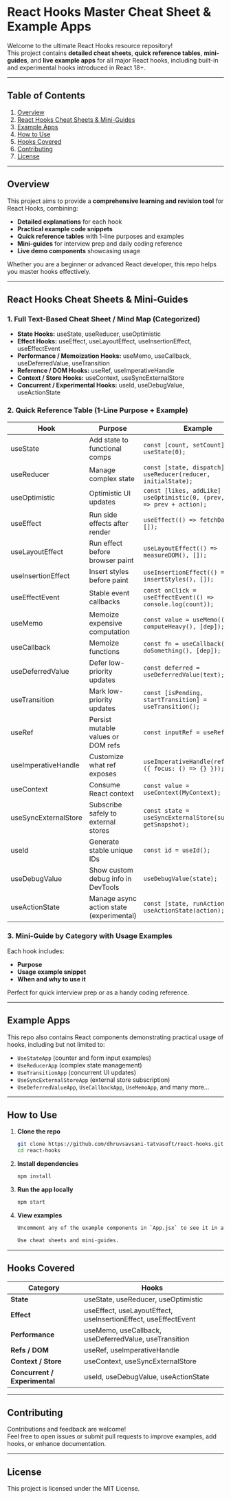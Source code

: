 # React Hooks Master Cheat Sheet & Example Apps

Welcome to the ultimate React Hooks resource repository!  
This project contains **detailed cheat sheets**, **quick reference tables**, **mini-guides**, and **live example apps** for all major React hooks, including built-in and experimental hooks introduced in React 18+.

---

## Table of Contents

1. [Overview](#overview)  
2. [React Hooks Cheat Sheets & Mini-Guides](#react-hooks-cheat-sheets--mini-guides)  
3. [Example Apps](#example-apps)  
4. [How to Use](#how-to-use)  
5. [Hooks Covered](#hooks-covered)  
6. [Contributing](#contributing)  
7. [License](#license)

---

## Overview

This project aims to provide a **comprehensive learning and revision tool** for React Hooks, combining:

- **Detailed explanations** for each hook  
- **Practical example code snippets**  
- **Quick reference tables** with 1-line purposes and examples  
- **Mini-guides** for interview prep and daily coding reference  
- **Live demo components** showcasing usage  

Whether you are a beginner or advanced React developer, this repo helps you master hooks effectively.

---

## React Hooks Cheat Sheets & Mini-Guides

### 1. Full Text-Based Cheat Sheet / Mind Map (Categorized)

- **State Hooks:** useState, useReducer, useOptimistic  
- **Effect Hooks:** useEffect, useLayoutEffect, useInsertionEffect, useEffectEvent  
- **Performance / Memoization Hooks:** useMemo, useCallback, useDeferredValue, useTransition  
- **Reference / DOM Hooks:** useRef, useImperativeHandle  
- **Context / Store Hooks:** useContext, useSyncExternalStore  
- **Concurrent / Experimental Hooks:** useId, useDebugValue, useActionState

### 2. Quick Reference Table (1-Line Purpose + Example)

| Hook                | Purpose                         | Example                             |
|---------------------|--------------------------------|-----------------------------------|
| useState            | Add state to functional comps   | `const [count, setCount] = useState(0);` |
| useReducer          | Manage complex state            | `const [state, dispatch] = useReducer(reducer, initialState);` |
| useOptimistic       | Optimistic UI updates           | `const [likes, addLike] = useOptimistic(0, (prev, action) => prev + action);` |
| useEffect           | Run side effects after render   | `useEffect(() => fetchData(), []);` |
| useLayoutEffect     | Run effect before browser paint | `useLayoutEffect(() => measureDOM(), []);` |
| useInsertionEffect  | Insert styles before paint      | `useInsertionEffect(() => insertStyles(), []);` |
| useEffectEvent      | Stable event callbacks          | `const onClick = useEffectEvent(() => console.log(count));` |
| useMemo             | Memoize expensive computation   | `const value = useMemo(() => computeHeavy(), [dep]);` |
| useCallback         | Memoize functions               | `const fn = useCallback(() => doSomething(), [dep]);` |
| useDeferredValue    | Defer low-priority updates      | `const deferred = useDeferredValue(text);` |
| useTransition       | Mark low-priority updates       | `const [isPending, startTransition] = useTransition();` |
| useRef              | Persist mutable values or DOM refs | `const inputRef = useRef();` |
| useImperativeHandle | Customize what ref exposes      | `useImperativeHandle(ref, () => ({ focus: () => {} }));` |
| useContext          | Consume React context           | `const value = useContext(MyContext);` |
| useSyncExternalStore| Subscribe safely to external stores | `const state = useSyncExternalStore(subscribe, getSnapshot);` |
| useId               | Generate stable unique IDs      | `const id = useId();` |
| useDebugValue       | Show custom debug info in DevTools | `useDebugValue(state);` |
| useActionState      | Manage async action state (experimental) | `const [state, runAction] = useActionState(action);` |

### 3. Mini-Guide by Category with Usage Examples

Each hook includes:

- **Purpose**  
- **Usage example snippet**  
- **When and why to use it**

Perfect for quick interview prep or as a handy coding reference.

---

## Example Apps

This repo also contains React components demonstrating practical usage of hooks, including but not limited to:

- `UseStateApp` (counter and form input examples)  
- `UseReducerApp` (complex state management)  
- `UseTransitionApp` (concurrent UI updates)  
- `UseSyncExternalStoreApp` (external store subscription)  
- `UseDeferredValueApp`, `UseCallbackApp`, `UseMemoApp`, and many more...

---

## How to Use

1. **Clone the repo**

   ```bash
   git clone https://github.com/dhruvsavsani-tatvasoft/react-hooks.git
   cd react-hooks

2. **Install dependencies**

   ```bash
   npm install

3. **Run the app locally**

   ```bash
   npm start

4. **View examples**
    ```bash
    Uncomment any of the example components in `App.jsx` to see it in action.

    Use cheat sheets and mini-guides.

---

## Hooks Covered

| Category               | Hooks                                                      |
|------------------------|------------------------------------------------------------|
| **State**              | useState, useReducer, useOptimistic                         |
| **Effect**             | useEffect, useLayoutEffect, useInsertionEffect, useEffectEvent |
| **Performance**        | useMemo, useCallback, useDeferredValue, useTransition       |
| **Refs / DOM**         | useRef, useImperativeHandle                                 |
| **Context / Store**    | useContext, useSyncExternalStore                            |
| **Concurrent / Experimental** | useId, useDebugValue, useActionState                  |

---

## Contributing

Contributions and feedback are welcome!  
Feel free to open issues or submit pull requests to improve examples, add hooks, or enhance documentation.

---

## License

This project is licensed under the MIT License.
